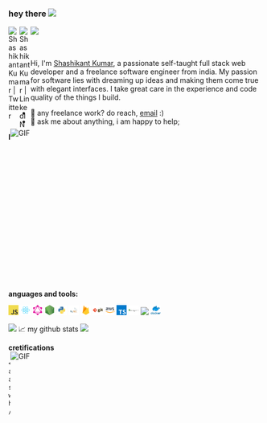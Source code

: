 ### hey there <img src="https://media.giphy.com/media/hvRJCLFzcasrR4ia7z/giphy.gif" width="25px">

<a href="https://twitter.com/Shashik88093">
  <img align="left" alt="Shashikant Kumar | Twitter" width="22px" src="https://raw.githubusercontent.com/peterthehan/peterthehan/master/assets/twitter.svg" />
</a>
<a href="https://www.linkedin.com/in/shashikant-kumar-655433155/">
  <img align="left" alt="Shashikant Kumar | LinkedIN" width="22px" src="https://raw.githubusercontent.com/peterthehan/peterthehan/master/assets/linkedin.svg" />
</a>


![](https://visitor-badge.glitch.me/badge?page_id=shashikant88093.shashikant88093)

<br />

Hi, I'm [Shashikant Kumar](https://shashikant88093.github.io/resume/), a passionate self-taught full stack web developer and a freelance software engineer from india. My passion for software lies with dreaming up ideas and making them come true with elegant interfaces. I take great care in the experience and code quality of the things I build.



  <img align="right" alt="GIF" src="https://github.com/shashikant88093/shashikant88093/blob/main/code.gif" width="500" height="320" />
  
- 💼 any freelance work? do reach, [email](mailto:shashikantMyWork2021@gmail.com) :)
- 💬 ask me about anything, i am happy to help;

**languages and tools:**  

<code><img height="20" src="https://raw.githubusercontent.com/github/explore/80688e429a7d4ef2fca1e82350fe8e3517d3494d/topics/javascript/javascript.png"></code>
<code><img height="20" src="https://raw.githubusercontent.com/github/explore/80688e429a7d4ef2fca1e82350fe8e3517d3494d/topics/react/react.png"></code>
<code><img height="20" src="https://raw.githubusercontent.com/github/explore/5c058a388828bb5fde0bcafd4bc867b5bb3f26f3/topics/graphql/graphql.png"></code>
<code><img height="20" src="https://raw.githubusercontent.com/github/explore/80688e429a7d4ef2fca1e82350fe8e3517d3494d/topics/nodejs/nodejs.png"></code>
<code><img height="20" src="https://raw.githubusercontent.com/github/explore/80688e429a7d4ef2fca1e82350fe8e3517d3494d/topics/python/python.png"></code>
<code><img height="20" src="https://raw.githubusercontent.com/github/explore/80688e429a7d4ef2fca1e82350fe8e3517d3494d/topics/mysql/mysql.png"></code>
<code><img height="20" src="https://raw.githubusercontent.com/github/explore/80688e429a7d4ef2fca1e82350fe8e3517d3494d/topics/firebase/firebase.png"></code>
<code><img height="20"  src="https://raw.githubusercontent.com/github/explore/80688e429a7d4ef2fca1e82350fe8e3517d3494d/topics/git/git.png"></code>
<code><img height="20" src="https://raw.githubusercontent.com/github/explore/80688e429a7d4ef2fca1e82350fe8e3517d3494d/topics/aws/aws.png"></code>
<code><img height="20" src="https://raw.githubusercontent.com/github/explore/80688e429a7d4ef2fca1e82350fe8e3517d3494d/topics/typescript/typescript.png"></code>
<code><img height="20" src="https://raw.githubusercontent.com/github/explore/80688e429a7d4ef2fca1e82350fe8e3517d3494d/topics/mongodb/mongodb.png"></code>
<code><img height="20" src="https://www.vectorlogo.zone/logos/getpostman/getpostman-icon.svg"></code>
<code><img height="20" src="https://raw.githubusercontent.com/github/explore/80688e429a7d4ef2fca1e82350fe8e3517d3494d/topics/docker/docker.png"></code>

 <img class="img" src="https://github-readme-stats.vercel.app/api/top-langs/?username=shashikant88093&layout=compact&theme=nightowl" />
📈 my github stats

 <img class="img" src="https://github-readme-stats.vercel.app/api?username=shashikant88093&show_icons=true&theme=radical&count_private=true,prs" />

**cretifications**  
  <img align="right" alt="GIF" src="https://github.com/shashikant88093/shashikant88093/blob/main/csscertificate.pdf" width="500" height="320" />

    <img align="right" alt="GIF" src="https://github.com/shashikant88093/shashikant88093/blob/main/javascript_basic_certificate.pdf" width="500" height="320" />


  




